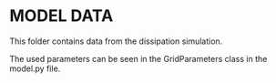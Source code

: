 # MODEL DATA
This folder contains data from the dissipation simulation.

The used parameters can be seen in the GridParameters class in the model.py file.